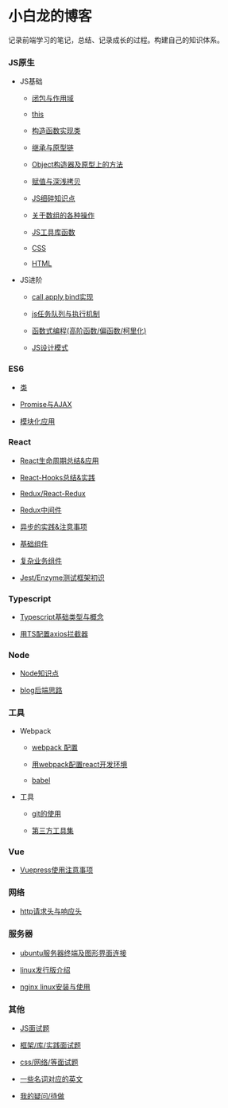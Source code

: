 # 小白龙的博客

记录前端学习的笔记，总结、记录成长的过程。构建自己的知识体系。

### JS原生

- JS基础

  - [闭包与作用域](/js/scope-closures.md)

  - [this](/js/this.md)

  - [构造函数实现类](/js/object.md)

  - [继承与原型链](/js/inherit.md)

  - [Object构造器及原型上的方法](/js/object-methods.md)

  - [赋值与深浅拷贝](/js/copy.md)

  - [JS细碎知识点](/js/knowledge-points.md)

  - [关于数组的各种操作](/js/array.md)

  - [JS工具库函数](/js/js.md)

  - [CSS](/js/css.md)

  - [HTML](/js/html.md)

- JS进阶

  - [call,apply,bind实现](/js/call.md)

  - [js任务队列与执行机制](/js/eventloop.md)

  - [函数式编程(高阶函数/偏函数/柯里化)](/js/func-program.md)

  - [JS设计模式](/js/design-mode.md)

### ES6

- [类](/es6/class.md)

- [Promise与AJAX](/es6/promise.md)

- [模块化应用](/es6/module.md)

### React

- [React生命周期总结&应用](/react/lifecycle.md)

- [React-Hooks总结&实践](/react/react-hooks.md)

- [Redux/React-Redux](/react/redux.md)

- [Redux中间件](/react/redux-middleware.md)

- [异步的实践&注意事项](/react/async.md)

- [基础组件](/react/basic-co.md)

- [复杂业务组件](/react/complex-co.md)

- [Jest/Enzyme测试框架初识](/react/react-test.md)

### Typescript

- [Typescript基础类型与概念](/typescript/ts-basic.md)

- [用TS配置axios拦截器](/typescript/ts-axios.md)

### Node

- [Node知识点](/node/little-points.md)

- [blog后端思路](/node/blog.md)


### 工具

- Webpack

  - [webpack 配置](/tools/webpack/webpack-config.md)

  - [用webpack配置react开发环境](/tools/webpack/webpack-react.md)

  - [babel](/tools/webpack/babel.md)

- 工具

  - [git的使用](/tools/git.md)

  - [第三方工具集](/tools/tool.md)

### Vue

- [Vuepress使用注意事项](/vue/vuepress.md)


### 网络

- [http请求头与响应头](/network/http-message.md)


### 服务器

- [ubuntu服务器终端及图形界面连接](/server/ubuntu.md)

- [linux发行版介绍](/server/linux.md)

- [nginx linux安装与使用](/server/nginx.md)

### 其他

- [JS面试题](/others/js-interview.md)

- [框架/库/实践面试题](/others/lib-interview.md)

- [css/网络/等面试题](/others/other-interview.md)

- [一些名词对应的英文](/others/words.md)

- [我的疑问/待做](/others/questions.md)
